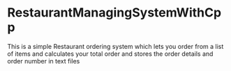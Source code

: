 # RestaurantManagingSystemWithCpp
This is a simple Restaurant ordering system which lets you order from a list of items and calculates your total order and stores the order details and order number in text files
